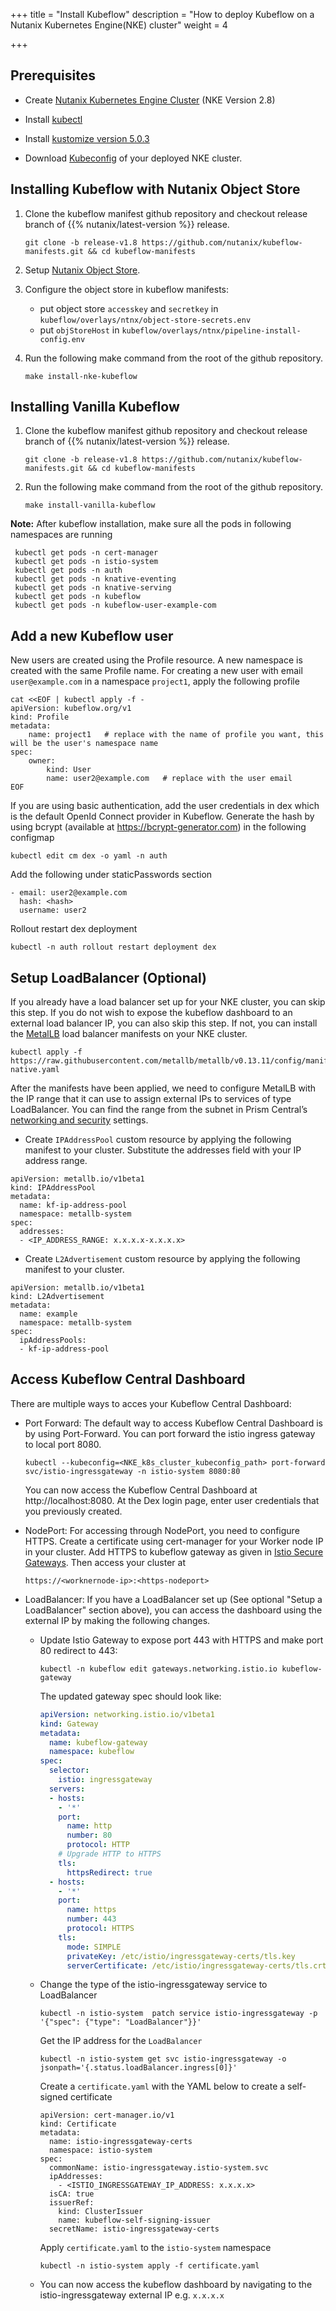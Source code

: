 +++
title = "Install Kubeflow"
description = "How to deploy Kubeflow on a Nutanix Kubernetes Engine(NKE) cluster"
weight = 4
                    
+++

## Prerequisites


* Create [Nutanix Kubernetes Engine Cluster](https://portal.nutanix.com/page/documents/details?targetId=Nutanix-Kubernetes-Engine-v2_8:top-deploy-kubernetes-cluster-t.html) (NKE Version 2.8)

* Install [kubectl](https://kubernetes.io/docs/tasks/tools/#kubectl)

* Install [kustomize version 5.0.3](https://github.com/kubernetes-sigs/kustomize/releases/tag/kustomize%2Fv5.0.3)

* Download [Kubeconfig](https://portal.nutanix.com/page/documents/details?targetId=Nutanix-Kubernetes-Engine-v2_7:top-download-kubeconfig-t.html) of your deployed NKE cluster. 

## Installing Kubeflow with Nutanix Object Store

1. Clone the kubeflow manifest github repository and checkout release branch of {{% nutanix/latest-version %}} release.

   ```
   git clone -b release-v1.8 https://github.com/nutanix/kubeflow-manifests.git && cd kubeflow-manifests
   ```

2. Setup [Nutanix Object Store](https://portal.nutanix.com/page/documents/details?targetId=Objects-v4_2:top-intro-c.html).

3. Configure the object store in kubeflow manifests:

    * put object store `accesskey` and `secretkey` in `kubeflow/overlays/ntnx/object-store-secrets.env`
    * put `objStoreHost` in `kubeflow/overlays/ntnx/pipeline-install-config.env`

4. Run the following make command from the root of the github repository.

   ```
   make install-nke-kubeflow
   ```
## Installing Vanilla Kubeflow

1. Clone the kubeflow manifest github repository and checkout release branch of {{% nutanix/latest-version %}} release.

   ```
   git clone -b release-v1.8 https://github.com/nutanix/kubeflow-manifests.git && cd kubeflow-manifests
   ```

2. Run the following make command from the root of the github repository.

   ```
   make install-vanilla-kubeflow
   ```

**Note:** After kubeflow installation, make sure all the pods in following namespaces are running

   ```
    kubectl get pods -n cert-manager
    kubectl get pods -n istio-system
    kubectl get pods -n auth
    kubectl get pods -n knative-eventing
    kubectl get pods -n knative-serving
    kubectl get pods -n kubeflow
    kubectl get pods -n kubeflow-user-example-com
   ```

## Add a new Kubeflow user

New users are created using the Profile resource. A new namespace is created with the same Profile name. For creating a new user with email `user@example.com` in a namespace `project1`, apply the following profile

   ```
   cat <<EOF | kubectl apply -f -
   apiVersion: kubeflow.org/v1
   kind: Profile
   metadata:
       name: project1   # replace with the name of profile you want, this will be the user's namespace name
   spec:
       owner:
           kind: User
           name: user2@example.com   # replace with the user email
   EOF
   ``` 
    
If you are using basic authentication, add the user credentials in dex which is the default OpenId Connect provider in Kubeflow. Generate the hash by using bcrypt (available at https://bcrypt-generator.com) in the following configmap
 
    
   ```
   kubectl edit cm dex -o yaml -n auth
   ```

Add the following  under staticPasswords section
    
   ```
   - email: user2@example.com
     hash: <hash>
     username: user2
   ```

Rollout restart dex deployment

   ```
   kubectl -n auth rollout restart deployment dex
   ```

## Setup LoadBalancer (Optional)
  If you already have a load balancer set up for your NKE cluster, you can skip this step. If you do not wish to
  expose the kubeflow dashboard to an external load balancer IP, you can also skip this step.
  If not, you can install the [MetalLB](https://metallb.universe.tf/) load balancer manifests on your NKE cluster.
  ```
  kubectl apply -f https://raw.githubusercontent.com/metallb/metallb/v0.13.11/config/manifests/metallb-native.yaml
  ```

  After the manifests have been applied, we need to configure MetalLB with the IP range that it can use to assign external IPs to services of type LoadBalancer. You can find the range from the subnet in Prism Central’s [networking and security](https://portal.nutanix.com/page/documents/details?targetId=Nutanix-Flow-Networking-Guide:ear-flow-nw-view-subnet-list-pc-r.html) settings.

  * Create `IPAddressPool` custom resource by applying the following manifest to your cluster. Substitute the addresses field with your IP address range.
  ```
  apiVersion: metallb.io/v1beta1
  kind: IPAddressPool
  metadata:
    name: kf-ip-address-pool
    namespace: metallb-system
  spec:
    addresses:
    - <IP_ADDRESS_RANGE: x.x.x.x-x.x.x.x>
  ```

  * Create `L2Advertisement` custom resource by applying the following manifest to your cluster.
  ```
  apiVersion: metallb.io/v1beta1
  kind: L2Advertisement
  metadata:
    name: example
    namespace: metallb-system
  spec:
    ipAddressPools:
    - kf-ip-address-pool
  ```

## Access Kubeflow Central Dashboard
There are multiple ways to acces your Kubeflow Central Dashboard:
- Port Forward: The default way to access Kubeflow Central Dashboard is by using Port-Forward. You can port forward the istio ingress gateway to local port 8080.
    
   ```
   kubectl --kubeconfig=<NKE_k8s_cluster_kubeconfig_path> port-forward svc/istio-ingressgateway -n istio-system 8080:80
   ```
    
  You can now access the Kubeflow Central Dashboard at http://localhost:8080. At the Dex login page, enter user credentials that you previously created.
    
 
- NodePort: For accessing through NodePort, you need to configure HTTPS. Create a certificate using cert-manager for your Worker node IP in your cluster. Add HTTPS to kubeflow gateway as given in [Istio Secure Gateways](https://istio.io/latest/docs/tasks/traffic-management/ingress/secure-ingress/). Then access your cluster at
   
   ```
   https://<worknernode-ip>:<https-nodeport>
   ```
- LoadBalancer: If you have a LoadBalancer set up (See optional "Setup a LoadBalancer" section above), you can access the dashboard using the external IP by making the following changes.
  - Update Istio Gateway to expose port 443 with HTTPS and make port 80 redirect to 443:
    ```
    kubectl -n kubeflow edit gateways.networking.istio.io kubeflow-gateway
    ```
    The updated gateway spec should look like:
    ```yaml
    apiVersion: networking.istio.io/v1beta1
    kind: Gateway
    metadata:
      name: kubeflow-gateway
      namespace: kubeflow
    spec:
      selector:
        istio: ingressgateway
      servers:
      - hosts:
        - '*'
        port:
          name: http
          number: 80
          protocol: HTTP
        # Upgrade HTTP to HTTPS
        tls:
          httpsRedirect: true
      - hosts:
        - '*'
        port:
          name: https
          number: 443
          protocol: HTTPS
        tls:
          mode: SIMPLE
          privateKey: /etc/istio/ingressgateway-certs/tls.key
          serverCertificate: /etc/istio/ingressgateway-certs/tls.crt
    ```
  - Change the type of the istio-ingressgateway service to LoadBalancer
    ```
    kubectl -n istio-system  patch service istio-ingressgateway -p '{"spec": {"type": "LoadBalancer"}}'
    ```
    Get the IP address for the `LoadBalancer`
    ```
    kubectl -n istio-system get svc istio-ingressgateway -o jsonpath='{.status.loadBalancer.ingress[0]}'
    ```
    Create a `certificate.yaml` with the YAML below to create a self-signed certificate
    ```
    apiVersion: cert-manager.io/v1
    kind: Certificate
    metadata:
      name: istio-ingressgateway-certs
      namespace: istio-system
    spec:
      commonName: istio-ingressgateway.istio-system.svc
      ipAddresses:
        - <ISTIO_INGRESSGATEWAY_IP_ADDRESS: x.x.x.x>
      isCA: true
      issuerRef:
        kind: ClusterIssuer
        name: kubeflow-self-signing-issuer
      secretName: istio-ingressgateway-certs
    ```
    Apply `certificate.yaml` to the `istio-system` namespace
    ```
    kubectl -n istio-system apply -f certificate.yaml
    ```
  - You can now access the kubeflow dashboard by navigating to the istio-ingressgateway external IP e.g. `x.x.x.x`

